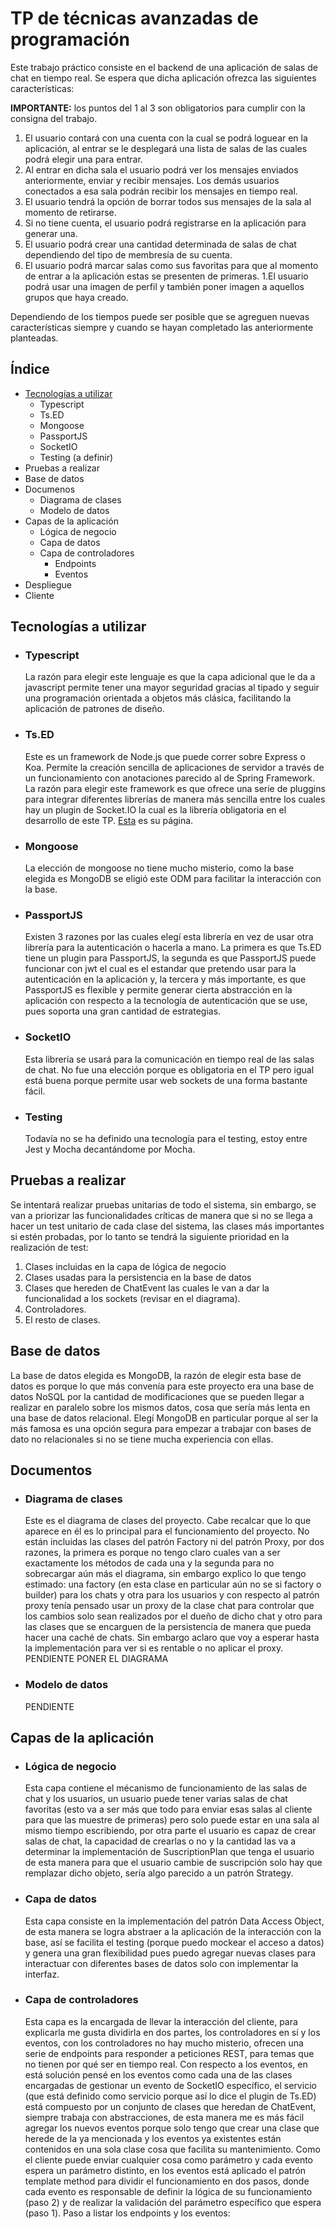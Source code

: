 # TP de técnicas avanzadas de programación

Este trabajo práctico consiste en el backend de una aplicación de salas de chat en tiempo real. Se espera que dicha aplicación ofrezca las siguientes características:

**IMPORTANTE:** los puntos del 1 al 3 son obligatorios para cumplir con la consigna del trabajo.

1. El usuario contará con una cuenta con la cual se podrá loguear en la aplicación, al entrar se le desplegará una lista de salas de las cuales podrá elegir una para entrar. 
1. Al entrar en dicha sala el usuario podrá ver los mensajes enviados anteriormente, enviar y recibir mensajes. Los demás usuarios conectados a esa sala podrán recibir los mensajes en tiempo real.
1. El usuario tendrá la opción de borrar todos sus mensajes de la sala al momento de retirarse.
1. Si no tiene cuenta, el usuario podrá registrarse en la aplicación para generar una.
1. El usuario podrá crear una cantidad determinada de salas de chat dependiendo del tipo de membresía de su cuenta.
1. El usuario podrá marcar salas como sus favoritas para que al momento de entrar a la aplicación estas se presenten de primeras.
1.El usuario podrá usar una imagen de perfil y también poner imagen a aquellos grupos que haya creado.

Dependiendo de los tiempos puede ser posible que se agreguen nuevas características siempre y cuando se hayan completado las anteriormente planteadas.

## Índice
* [Tecnologías a utilizar](#tecnologías-a-utilizar)
    * Typescript
    * Ts.ED
    * Mongoose
    * PassportJS
    * SocketIO
    * Testing (a definir)
* Pruebas a realizar
* Base de datos
* Documenos
    * Diagrama de clases
    * Modelo de datos
* Capas de la aplicación
    * Lógica de negocio
    * Capa de datos
    * Capa de controladores
        * Endpoints
        * Eventos
* Despliegue
* Cliente

## Tecnologías a utilizar
    
* ### Typescript
    La razón para elegir este lenguaje es que la capa adicional que le da a javascript permite tener una mayor seguridad gracias al tipado y seguir una programación orientada a objetos más clásica, facilitando la aplicación de patrones de diseño.
* ### Ts.ED
    Este es un framework de Node.js que puede correr sobre Express o Koa. Permite la creación sencilla de aplicaciones de servidor a través de un funcionamiento con anotaciones parecido al de Spring Framework. La razón para elegir este framework es que ofrece una serie de pluggins para integrar diferentes librerías de manera más sencilla entre los cuales hay un plugin de Socket.IO la cual es la librería obligatoria en el desarrollo de este TP. [Esta](https://tsed.io/) es su página.
* ### Mongoose
    La elección de mongoose no tiene mucho misterio, como la base elegida es MongoDB se eligió este ODM para facilitar la interacción con la base.
* ### PassportJS
    Existen 3 razones por las cuales elegí esta librería en vez de usar otra librería para la autenticación o hacerla a mano. La primera es que Ts.ED tiene un plugin para PassportJS, la segunda es que PassportJS puede funcionar con jwt el cual es el estandar que pretendo usar para la autenticación en la aplicación y, la tercera y más importante, es que PassportJS es flexible y permite generar cierta abstracción en la aplicación con respecto a la tecnología de autenticación que se use, pues soporta una gran cantidad de estrategias.
* ### SocketIO
    Esta librería se usará para la comunicación en tiempo real de las salas de chat. No fue una elección porque es obligatoria en el TP pero igual está buena porque permite usar web sockets de una forma bastante fácil.
* ### Testing
    Todavía no se ha definido una tecnología para el testing, estoy entre Jest y Mocha decantándome por Mocha.

## Pruebas a realizar

Se intentará realizar pruebas unitarias de todo el sistema, sin embargo, se van a priorizar las funcionalidades críticas de manera que si no se llega a hacer un test unitario de cada clase del sistema, las clases más importantes si estén probadas, por lo tanto se tendrá la siguiente prioridad en la realización de test:
1. Clases incluidas en la capa de lógica de negocio
2. Clases usadas para la persistencia en la base de datos
3. Clases que hereden de ChatEvent las cuales le van a dar la funcionalidad a los sockets (revisar en el diagrama).
4. Controladores.
5. El resto de clases.

## Base de datos

La base de datos elegida es MongoDB, la razón de elegir esta base de datos es porque lo que más convenía para este proyecto era una base de datos NoSQL por la cantidad de modificaciones que se pueden llegar a realizar en paralelo sobre los mismos datos, cosa que sería más lenta en una base de datos relacional. Elegí MongoDB en particular porque al ser la más famosa es una opción segura para empezar a trabajar con bases de dato no relacionales si no se tiene mucha experiencia con ellas.

## Documentos

* ### Diagrama de clases
    Este es el diagrama de clases del proyecto. Cabe recalcar que lo que aparece en él es lo principal para el funcionamiento del proyecto. No están incluidas las clases del patrón Factory ni del patrón Proxy, por dos razones, la primera es porque no tengo claro cuales van a ser exactamente los métodos de cada una y la segunda para no sobrecargar aún más el diagrama, sin embargo explico lo que tengo estimado: una factory (en esta clase en particular aún no se si factory o builder) para los chats y otra para los usuarios y con respecto al patrón proxy tenía pensado usar un proxy de la clase chat para controlar que los cambios solo sean realizados por el dueño de dicho chat y otro para las clases que se encarguen de la persistencia de manera que pueda hacer una caché de chats. Sin embargo aclaro que voy a esperar hasta la implementación para ver si es rentable o no aplicar el proxy.
    PENDIENTE PONER EL DIAGRAMA
* ### Modelo de datos
    PENDIENTE
    
## Capas de la aplicación

* ### Lógica de negocio
    Esta capa contiene el mécanismo de funcionamiento de las salas de chat y los usuarios, un usuario puede tener varias salas de chat favoritas (esto va a ser más que todo para enviar esas salas al cliente para que las muestre de primeras) pero solo puede estar en una sala al mismo tiempo escribiendo, por otra parte el usuario es capaz de crear salas de chat, la capacidad de crearlas o no y la cantidad las va a determinar la implementación de SuscriptionPlan que tenga el usuario de esta manera para que el usuario cambie de suscripción solo hay que remplazar dicho objeto, sería algo parecido a un patrón Strategy.
* ### Capa de datos
    Esta capa consiste en la implementación del patrón Data Access Object, de esta manera se logra abstraer a la aplicación de la interacción con la base, así se facilita el testing (porque puedo mockear el acceso a datos) y genera una gran flexibilidad pues puedo agregar nuevas clases para interactuar con diferentes bases de datos solo con implementar la interfaz.
* ### Capa de controladores
    Esta capa es la encargada de llevar la interacción del cliente, para explicarla me gusta dividirla en dos partes, los controladores en sí y los eventos, con los controladores no hay mucho misterio, ofrecen una serie de endpoints para responder a peticiones REST, para temas que no tienen por qué ser en tiempo real. Con respecto a los eventos, en está solución pensé en los eventos como cada una de las clases encargadas de gestionar un evento de SocketIO específico, el servicio (que está definido como servicio porque así lo dice el plugin de Ts.ED) está compuesto por un conjunto de clases que heredan de ChatEvent, siempre trabaja con abstracciones, de esta manera me es más fácil agregar los nuevos eventos porque solo tengo que crear una clase que herede de la ya mencionada y los eventos ya existentes están contenidos en una sola clase cosa que facilita su mantenimiento. Como el cliente puede enviar cualquier cosa como parámetro y cada evento espera un parámetro distinto, en los eventos está aplicado el patrón template method para dividir el funcionamiento en dos pasos, donde cada evento es responsable de definir la lógica de su funcionamiento (paso 2) y de realizar la validación del parámetro específico que espera (paso 1). Paso a listar los endpoints y los eventos: 
